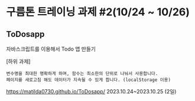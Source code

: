 # 구름톤 트레이닝 과제 #2(10/24 ~ 10/26)
## ToDosapp
자바스크립트를 이용해서 Todo 앱 만들기

[하위 과제]

    변수명을 최대한 명확하게 하며, 함수는 최소한의 단위로 나눠서 사용합니다.
    페이지를 새로고침 해도 데이터가 지속될 수 있게 합니다. (localStorage 이용)

     
https://matilda0730.github.io/ToDosapp/ 
2023.10.24~2023.10.25 (2일)
